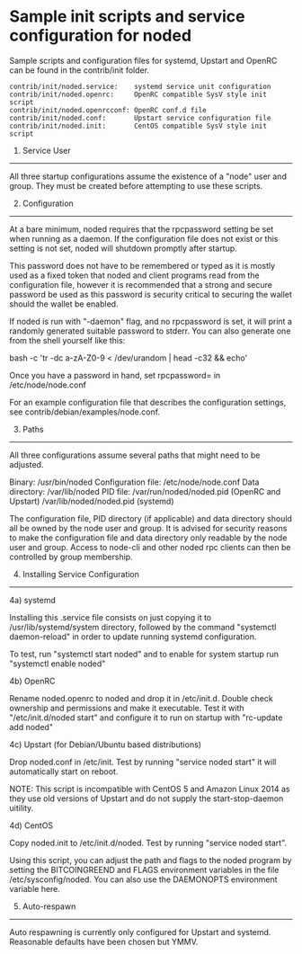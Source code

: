 Sample init scripts and service configuration for noded
==========================================================

Sample scripts and configuration files for systemd, Upstart and OpenRC
can be found in the contrib/init folder.

    contrib/init/noded.service:    systemd service unit configuration
    contrib/init/noded.openrc:     OpenRC compatible SysV style init script
    contrib/init/noded.openrcconf: OpenRC conf.d file
    contrib/init/noded.conf:       Upstart service configuration file
    contrib/init/noded.init:       CentOS compatible SysV style init script

1. Service User
---------------------------------

All three startup configurations assume the existence of a "node" user
and group.  They must be created before attempting to use these scripts.

2. Configuration
---------------------------------

At a bare minimum, noded requires that the rpcpassword setting be set
when running as a daemon.  If the configuration file does not exist or this
setting is not set, noded will shutdown promptly after startup.

This password does not have to be remembered or typed as it is mostly used
as a fixed token that noded and client programs read from the configuration
file, however it is recommended that a strong and secure password be used
as this password is security critical to securing the wallet should the
wallet be enabled.

If noded is run with "-daemon" flag, and no rpcpassword is set, it will
print a randomly generated suitable password to stderr.  You can also
generate one from the shell yourself like this:

bash -c 'tr -dc a-zA-Z0-9 < /dev/urandom | head -c32 && echo'

Once you have a password in hand, set rpcpassword= in /etc/node/node.conf

For an example configuration file that describes the configuration settings,
see contrib/debian/examples/node.conf.

3. Paths
---------------------------------

All three configurations assume several paths that might need to be adjusted.

Binary:              /usr/bin/noded
Configuration file:  /etc/node/node.conf
Data directory:      /var/lib/noded
PID file:            /var/run/noded/noded.pid (OpenRC and Upstart)
                     /var/lib/noded/noded.pid (systemd)

The configuration file, PID directory (if applicable) and data directory
should all be owned by the node user and group.  It is advised for security
reasons to make the configuration file and data directory only readable by the
node user and group.  Access to node-cli and other noded rpc clients
can then be controlled by group membership.

4. Installing Service Configuration
-----------------------------------

4a) systemd

Installing this .service file consists on just copying it to
/usr/lib/systemd/system directory, followed by the command
"systemctl daemon-reload" in order to update running systemd configuration.

To test, run "systemctl start noded" and to enable for system startup run
"systemctl enable noded"

4b) OpenRC

Rename noded.openrc to noded and drop it in /etc/init.d.  Double
check ownership and permissions and make it executable.  Test it with
"/etc/init.d/noded start" and configure it to run on startup with
"rc-update add noded"

4c) Upstart (for Debian/Ubuntu based distributions)

Drop noded.conf in /etc/init.  Test by running "service noded start"
it will automatically start on reboot.

NOTE: This script is incompatible with CentOS 5 and Amazon Linux 2014 as they
use old versions of Upstart and do not supply the start-stop-daemon uitility.

4d) CentOS

Copy noded.init to /etc/init.d/noded. Test by running "service noded start".

Using this script, you can adjust the path and flags to the noded program by
setting the BITCOINGREEND and FLAGS environment variables in the file
/etc/sysconfig/noded. You can also use the DAEMONOPTS environment variable here.

5. Auto-respawn
-----------------------------------

Auto respawning is currently only configured for Upstart and systemd.
Reasonable defaults have been chosen but YMMV.
